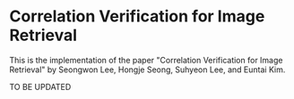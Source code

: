 # Correlation Verification for Image Retrieval
This is the implementation of the paper "Correlation Verification for Image Retrieval" by Seongwon Lee, Hongje Seong, Suhyeon Lee, and Euntai Kim.

TO BE UPDATED
